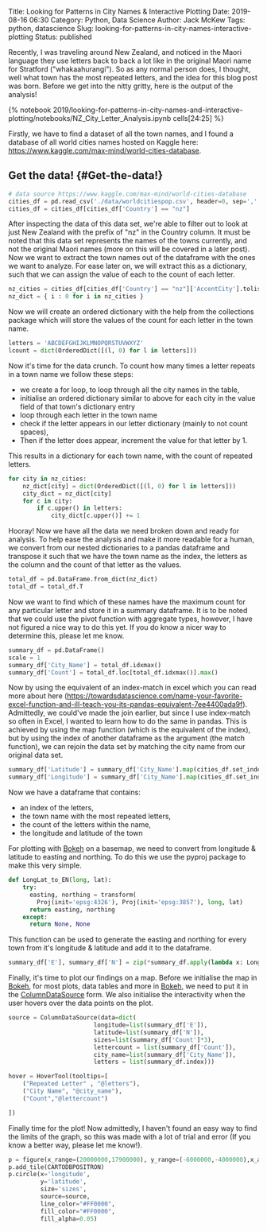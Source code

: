 Title: Looking for Patterns in City Names & Interactive Plotting
Date: 2019-08-16 06:30
Category: Python, Data Science
Author: Jack McKew
Tags: python, datascience
Slug: looking-for-patterns-in-city-names-interactive-plotting
Status: published

Recently, I was traveling around New Zealand, and noticed in the Maori language they use letters back to back a lot like in the original Maori name for Stratford ("whakaahurangi"). So as any normal person does, I thought, well what town has the most repeated letters, and the idea for this blog post was born. Before we get into the nitty gritty, here is the output of the analysis!

{% notebook 2019/looking-for-patterns-in-city-names-and-interactive-plotting/notebooks/NZ_City_Letter_Analysis.ipynb cells[24:25] %}

Firstly, we have to find a dataset of all the town names, and I found a database of all world cities names hosted on Kaggle here: <https://www.kaggle.com/max-mind/world-cities-database>.

Get the data! {#Get-the-data!}
-------------

``` python
# data source https://www.kaggle.com/max-mind/world-cities-database
cities_df = pd.read_csv('./data/worldcitiespop.csv', header=0, sep=',', quotechar='"')
cities_df = cities_df[cities_df['Country'] == "nz"]
```

After inspecting the data of this data set, we're able to filter out to look at just New Zealand with the prefix of "nz" in the Country column. It must be noted that this data set represents the names of the towns currently, and not the original Maori names (more on this will be covered in a later post). Now we want to extract the town names out of the dataframe with the ones we want to analyze. For ease later on, we will extract this as a dictionary, such that we can assign the value of each to the count of each letter.

``` python
nz_cities = cities_df[cities_df['Country'] == "nz"]['AccentCity'].tolist()
nz_dict = { i : 0 for i in nz_cities }
```

Now we will create an ordered dictionary with the help from the collections package which will store the values of the count for each letter in the town name.

``` python
letters = 'ABCDEFGHIJKLMNOPQRSTUVWXYZ'
lcount = dict(OrderedDict([(l, 0) for l in letters]))
```

Now it's time for the data crunch. To count how many times a letter repeats in a town name we follow these steps:

- we create a for loop, to loop through all the city names in the table,
- initialise an ordered dictionary similar to above for each city in the value field of that town's dictionary entry
- loop through each letter in the town name
- check if the letter appears in our letter dictionary (mainly to not count spaces),
- Then if the letter does appear, increment the value for that letter by 1.

This results in a dictionary for each town name, with the count of repeated letters.

``` python
for city in nz_cities:
    nz_dict[city] = dict(OrderedDict([(l, 0) for l in letters]))
    city_dict = nz_dict[city]
    for c in city:
        if c.upper() in letters:
            city_dict[c.upper()] += 1
```

Hooray! Now we have all the data we need broken down and ready for analysis. To help ease the analysis and make it more readable for a human, we convert from our nested dictionaries to a pandas dataframe and transpose it such that we have the town name as the index, the letters as the column and the count of that letter as the values.

``` python
total_df = pd.DataFrame.from_dict(nz_dict)
total_df = total_df.T
```

Now we want to find which of these names have the maximum count for any particular letter and store it in a summary dataframe. It is to be noted that we could use the pivot function with aggregate types, however, I have not figured a nice way to do this yet. If you do know a nicer way to determine this, please let me know.

``` python
summary_df = pd.DataFrame()
scale = 1
summary_df['City_Name'] = total_df.idxmax()
summary_df['Count'] = total_df.loc[total_df.idxmax()].max()
```

Now by using the equivalent of an index-match in excel which you can read more about here (<https://towardsdatascience.com/name-your-favorite-excel-function-and-ill-teach-you-its-pandas-equivalent-7ee4400ada9f>). Admittedly, we could've made the join earlier, but since I use index-match so often in Excel, I wanted to learn how to do the same in pandas. This is achieved by using the map function (which is the equivalent of the index), but by using the index of another dataframe as the argument (the match function), we can rejoin the data set by matching the city name from our original data set.

``` python
summary_df['Latitude'] = summary_df['City_Name'].map(cities_df.set_index(['AccentCity'])['Latitude'].to_dict()) * scale
summary_df['Longitude'] = summary_df['City_Name'].map(cities_df.set_index(['AccentCity'])['Longitude'].to_dict()) * scale
```

Now we have a dataframe that contains:

- an index of the letters,
- the town name with the most repeated letters,
- the count of the letters within the name,
- the longitude and latitude of the town

For plotting with [Bokeh](https://bokeh.pydata.org/en/latest/) on a basemap, we need to convert from longitude & latitude to easting and northing. To do this we use the pyproj package to make this very simple.

``` python
def LongLat_to_EN(long, lat):
    try:
      easting, northing = transform(
        Proj(init='epsg:4326'), Proj(init='epsg:3857'), long, lat)
      return easting, northing
    except:
      return None, None
```

This function can be used to generate the easting and northing for every town from it's longitude & latitude and add it to the dataframe.

``` python
summary_df['E'], summary_df['N'] = zip(*summary_df.apply(lambda x: LongLat_to_EN(x['Longitude'], x['Latitude']), axis=1))
```

Finally, it's time to plot our findings on a map. Before we initialise the map in [Bokeh](https://bokeh.pydata.org/en/latest/), for most plots, data tables and more in [Bokeh](https://bokeh.pydata.org/en/latest/), we need to put it in the [ColumnDataSource](https://bokeh.pydata.org/en/latest/docs/reference/models/sources.html) form. We also initialise the interactivity when the user hovers over the data points on the plot.

``` python
source = ColumnDataSource(data=dict(
                        longitude=list(summary_df['E']),
                        latitude=list(summary_df['N']),
                        sizes=list(summary_df['Count']*3),
                        lettercount = list(summary_df['Count']),
                        city_name=list(summary_df['City_Name']),
                        letters = list(summary_df.index)))

hover = HoverTool(tooltips=[
    ("Repeated Letter" , "@letters"),
    ("City Name", "@city_name"),
    ("Count","@lettercount")

])
```

Finally time for the plot! Now admittedly, I haven't found an easy way to find the limits of the graph, so this was made with a lot of trial and error (If you know a better way, please let me know!).

``` python
p = figure(x_range=(20000000,17900000), y_range=(-6000000,-4000000),x_axis_type="mercator", y_axis_type="mercator",tools=[hover, 'wheel_zoom','save'])
p.add_tile(CARTODBPOSITRON)
p.circle(x='longitude',
         y='latitude',
         size='sizes',
         source=source,
         line_color="#FF0000",
         fill_color="#FF0000",
         fill_alpha=0.05)
```

